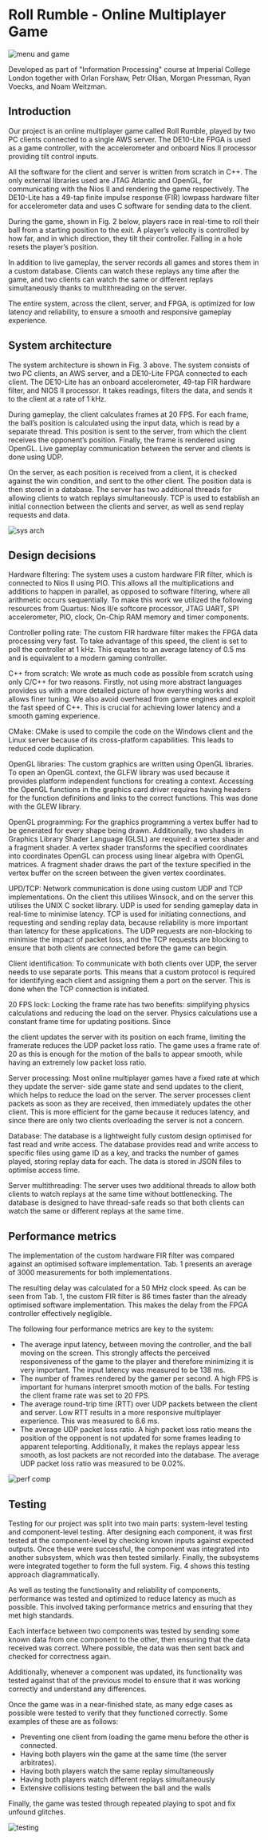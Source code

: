 # Roll Rumble - Online Multiplayer Game

![menu and game](./img/menu_and_game.png)

Developed as part of "Information Processing" course at Imperial College London
together with Orlan Forshaw, Petr Olšan, Morgan Pressman, Ryan Voecks, and Noam Weitzman.

## Introduction

Our project is an online multiplayer game called Roll Rumble, played by two PC clients connected to
a single AWS server. The DE10-Lite FPGA is used as a game controller, with the accelerometer and
onboard Nios II processor providing tilt control inputs.

All the software for the client and server is written from scratch in C++. The only external libraries
used are JTAG Atlantic and OpenGL, for communicating with the Nios II and rendering the game
respectively. The DE10-Lite has a 49-tap finite impulse response (FIR) lowpass hardware filter for
accelerometer data and uses C software for sending data to the client.

During the game, shown in Fig. 2 below, players race in real-time to roll their ball from a starting
position to the exit. A player’s velocity is controlled by how far, and in which direction, they tilt their
controller. Falling in a hole resets the player’s position.

In addition to live gameplay, the server records all games and stores them in a custom database.
Clients can watch these replays any time after the game, and two clients can watch the same or
different replays simultaneously thanks to multithreading on the server.

The entire system, across the client, server, and FPGA, is optimized for low latency and reliability, to
ensure a smooth and responsive gameplay experience.

## System architecture

The system architecture is shown in Fig. 3 above. The system consists of two PC clients, an AWS
server, and a DE10-Lite FPGA connected to each client. The DE10-Lite has an onboard
accelerometer, 49-tap FIR hardware filter, and NIOS II processor. It takes readings, filters the data,
and sends it to the client at a rate of 1 kHz.

During gameplay, the client calculates frames at 20 FPS. For each frame, the ball’s position is
calculated using the input data, which is read by a separate thread. This position is sent to the server,
from which the client receives the opponent’s position. Finally, the frame is rendered using OpenGL.
Live gameplay communication between the server and clients is done using UDP.

On the server, as each position is received from a client, it is checked against the win condition, and
sent to the other client. The position data is then stored in a database. The server has two additional
threads for allowing clients to watch replays simultaneously. TCP is used to establish an initial
connection between the clients and server, as well as send replay requests and data.

![sys arch](./img/system_architecture.png)

## Design decisions

Hardware filtering: The system uses a custom hardware FIR filter, which is connected to Nios II
using PIO. This allows all the multiplications and additions to happen in parallel, as opposed to
software filtering, where all arithmetic occurs sequentially. To make this work we utilized the following
resources from Quartus: Nios II/e softcore processor, JTAG UART, SPI accelerometer, PIO, clock,
On-Chip RAM memory and timer components.

Controller polling rate: The custom FIR hardware filter makes the FPGA data processing very fast.
To take advantage of this speed, the client is set to poll the controller at 1 kHz. This equates to an
average latency of 0.5 ms and is equivalent to a modern gaming controller.

C++ from scratch: We wrote as much code as possible from scratch using only C/C++ for two
reasons. Firstly, not using more abstract languages provides us with a more detailed picture of how
everything works and allows finer tuning. We also avoid overhead from game engines and exploit the
fast speed of C++. This is crucial for achieving lower latency and a smooth gaming experience.

CMake: CMake is used to compile the code on the Windows client and the Linux server because of
its cross-platform capabilities. This leads to reduced code duplication.

OpenGL libraries: The custom graphics are written using OpenGL libraries. To open an OpenGL
context, the GLFW library was used because it provides platform independent functions for creating
a context. Accessing the OpenGL functions in the graphics card driver requires having headers for
the function definitions and links to the correct functions. This was done with the GLEW library.

OpenGL programming: For the graphics programming a vertex buffer had to be generated for every
shape being drawn. Additionally, two shaders in Graphics Library Shader Language (GLSL) are
required: a vertex shader and a fragment shader. A vertex shader transforms the specified
coordinates into coordinates OpenGL can process using linear algebra with OpenGL matrices. A
fragment shader draws the part of the texture specified in the vertex buffer on the screen between the
given vertex coordinates.

UPD/TCP: Network communication is done using custom UDP and TCP implementations. On the
client this utilises Winsock, and on the server this utilises the UNIX C socket library. UDP is used for
sending gameplay data in real-time to minimise latency. TCP is used for initiating connections, and
requesting and sending replay data, because reliability is more important than latency for these
applications. The UDP requests are non-blocking to minimise the impact of packet loss, and the TCP
requests are blocking to ensure that both clients are connected before the game can begin.

Client identification: To communicate with both clients over UDP, the server needs to use separate
ports. This means that a custom protocol is required for identifying each client and assigning them a
port on the server. This is done when the TCP connection is initiated.

20 FPS lock: Locking the frame rate has two benefits: simplifying physics calculations and reducing
the load on the server. Physics calculations use a constant frame time for updating positions. Since


the client updates the server with its position on each frame, limiting the framerate reduces the UDP
packet loss ratio. The game uses a frame rate of 20 as this is enough for the motion of the balls to
appear smooth, while having an extremely low packet loss ratio.

Server processing: Most online multiplayer games have a fixed rate at which they update the server-
side game state and send updates to the client, which helps to reduce the load on the server. The
server processes client packets as soon as they are received, then immediately updates the other
client. This is more efficient for the game because it reduces latency, and since there are only two
clients overloading the server is not a concern.

Database: The database is a lightweight fully custom design optimised for fast read and write access.
The database provides read and write access to specific files using game ID as a key, and tracks the
number of games played, storing replay data for each. The data is stored in JSON files to optimise
access time.

Server multithreading: The server uses two additional threads to allow both clients to watch replays
at the same time without bottlenecking. The database is designed to have thread-safe reads so that
both clients can watch the same or different replays at the same time.

## Performance metrics

The implementation of the custom hardware FIR filter was compared against an optimised software
implementation. Tab. 1 presents an average of 3000 measurements for both implementations.

The resulting delay was calculated for a 50 MHz clock speed. As can be seen from Tab. 1, the custom
FIR filter is 86 times faster than the already optimised software implementation. This makes the delay
from the FPGA controller effectively negligible.

The following four performance metrics are key to the system:

- The average input latency, between moving the controller, and the ball moving on the screen.
    This strongly affects the perceived responsiveness of the game to the player and therefore
    minimizing it is very important. The input latency was measured to be 138 ms.
- The number of frames rendered by the gamer per second. A high FPS is important for humans
    interpret smooth motion of the balls. For testing the client frame rate was set to 20 FPS.
- The average round-trip time (RTT) over UDP packets between the client and server. Low RTT
    results in a more responsive multiplayer experience. This was measured to 6.6 ms.
- The average UDP packet loss ratio. A high packet loss ratio means the position of the
    opponent is not updated for some frames leading to apparent teleporting. Additionally, it
    makes the replays appear less smooth, as lost packets are not recorded into the database.
    The average UDP packet loss ratio was measured to be 0.02%.

![perf comp](./img/perf_table.png)

## Testing

Testing for our project was split into two main parts: system-level testing and component-level testing.
After designing each component, it was first tested at the component-level by checking known inputs
against expected outputs. Once these were successful, the component was integrated into another
subsystem, which was then tested similarly. Finally, the subsystems were integrated together to form
the full system. Fig. 4 shows this testing approach diagrammatically.

As well as testing the functionality and reliability of components, performance was tested and
optimized to reduce latency as much as possible. This involved taking performance metrics and
ensuring that they met high standards.

Each interface between two components was tested by sending some known data from one
component to the other, then ensuring that the data received was correct. Where possible, the data
was then sent back and checked for correctness again.

Additionally, whenever a component was updated, its functionality was tested against that of the
previous model to ensure that it was working correctly and understand any differences.

Once the game was in a near-finished state, as many edge cases as possible were tested to verify
that they functioned correctly. Some examples of these are as follows:

- Preventing one client from loading the game menu before the other is connected.
- Having both players win the game at the same time (the server arbitrates).
- Having both players watch the same replay simultaneously
- Having both players watch different replays simultaneously
- Extensive collisions testing between the ball and the walls

Finally, the game was tested through repeated playing to spot and fix unfound glitches.

![testing](./img/testing_diagram.png)
